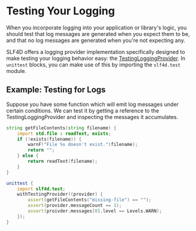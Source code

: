 # Testing Your Logging

When you incorporate logging into your application or library's logic, you should test that log messages are generated when you expect them to be, and that no log messages are generated when you're not expecting any.

SLF4D offers a logging provider implementation specifically designed to make testing your logging behavior easy: the [TestingLoggingProvider](ddoc-slf4d.testing_provider.TestingLoggingProvider). In `unittest` blocks, you can make use of this by importing the `slf4d.test` module.

## Example: Testing for Logs

Suppose you have some function which will emit log messages under certain conditions. We can test it by getting a reference to the TestingLoggingProvider and inspecting the messages it accumulates.

```d
string getFileContents(string filename) {
    import std.file : readText, exists;
    if (!exists(filename)) {
        warnF!"File %s doesn't exist."(filename);
        return "";
    } else {
        return readText(filename);
    }
}

unittest {
    import slf4d.test;
    withTestingProvider((provider) {
        assert(getFileContents("missing-file") == "");
        assert(provider.messageCount == 1);
        assert(proivder.messages[0].level == Levels.WARN);
    });
}
```
